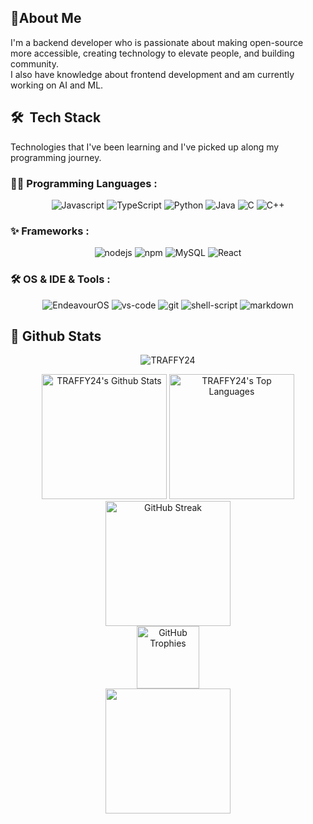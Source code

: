 ## 📝About Me


I'm a backend developer who is passionate about making open-source more accessible, creating technology to elevate people, and building community.  
I also have knowledge about frontend development and am currently working on AI and ML.

## 🛠️ &nbsp;Tech Stack

Technologies that I've been learning and I've picked up along my programming journey.



### 👨‍💻 Programming Languages :

<p align="center">
<img alt="Javascript" src="https://img.shields.io/badge/JavaScript-F7DF1E.svg?logo=javascript&logoColor=black">
<img alt="TypeScript" src="https://img.shields.io/badge/TypeScript-0078D4.svg?logo=TypeScript&logoColor=white">
<img alt="Python" src="https://img.shields.io/badge/Python-3776AB.svg?logo=python&logoColor=white">
<img alt="Java" src="https://img.shields.io/badge/Java-007396.svg?logo=java&logoColor=white">
<img alt="C" src="https://img.shields.io/badge/C-00599C.svg?logo=c&logoColor=white">
<img alt="C++" src="https://img.shields.io/badge/C++-00599C.svg?logo=c%2B%2B&logoColor=white">
</P>

### ✨ Frameworks :

<p align="center">
<img alt="nodejs" src="https://img.shields.io/badge/Node.js-339933?logo=nodedotjs&logoColor=white">
<img alt="npm" src="https://img.shields.io/badge/npm-CB3837?logo=npm">
<img alt="MySQL" src="https://img.shields.io/badge/MySQL-00000F?logo=mysql&logoColor=white">
<img alt="React" src="https://img.shields.io/badge/React-20232A.svg?logo=react&logoColor=61DAFB">
</P>

### 🛠 OS & IDE & Tools : <br />

<p align="center">
<img alt="EndeavourOS" src="https://img.shields.io/badge/-EndeavourOS-black?logo=archlinux">
<img alt="vs-code" src="https://img.shields.io/badge/Visual_Studio_Code-0078D4?logo=visual%20studio%20code&logoColor=white">
<img alt="git" src="https://img.shields.io/badge/Git-F05032?logo=git&logoColor=white">
<img alt="shell-script" src="https://img.shields.io/badge/Shell_Script-121011?logo=gnu-bash&logoColor=white">
<img alt="markdown" src="https://img.shields.io/badge/-Markdown-05122A?style=flat&logo=markdown">
</P>


<h2>📃 Github Stats</h2>

<div>
    <p align="center"> <img src="https://komarev.com/ghpvc/?username=TRAFFY24&label=Profile%20Views%20&color=dc143c&style=plastic" alt="TRAFFY24" /> </p>

  <div align="center">
    <!-- Basic stats -->
    <a href="#"><img alt="TRAFFY24's Github Stats" src="https://github-readme-stats.vercel.app/api?username=TRAFFY24&show_icons=true&include_all_commits=true&count_private=true&theme=react&hide_border=true&bg_color=0D1117&title_color=F0DB4F&icon_color=F0DB4F" height="200"/></a>
    <!-- Top languages -->
    <a href="#"><img alt="TRAFFY24's Top Languages" src="https://github-readme-stats.vercel.app/api/top-langs/?username=TRAFFY24&langs_count=10&layout=compact&theme=react&hide_border=true&bg_color=0D1117&title_color=F0DB4F&icon_color=F0DB4F" height="200"/></a>
    <br/>
    <!-- Streak stats -->
    <a href="#"><img alt="GitHub Streak" src="https://github-readme-streak-stats.herokuapp.com/?user=TRAFFY24&theme=react&hide_border=true&background=0D1117&ring=F0DB4F&fire=F0DB4F&currStreakNum=F0DB4F" height="200"/></a>
    <br/>
    <!-- Trophies -->
    <a href="#"><img alt="GitHub Trophies" src="https://github-profile-trophy.vercel.app/?username=TRAFFY24&theme=matrix&row=1&column=7" height="100"/></a>
    <br/>
    <!-- Contribution Graph -->
    <a href="#"><img src="https://github-readme-activity-graph.vercel.app/graph?username=TRAFFY24&theme=react-dark&bg_color=0D1117&color=F0DB4F&line=00FF00&point=FFFFFF&hide_border=true" height="200" /></a>
  </div>
</div>
</div>
  

</div>
 
